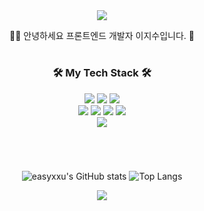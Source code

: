 <div align="center">

<img src="https://capsule-render.vercel.app/api?type=wave&color=b7dcb6&height=300&section=header&text=easyxxu&fontColor=f1ff9c&fontSize=70" />

<p>👩‍💻 안녕하세요 프론트엔드 개발자 이지수입니다. 👋</p>
<div>

  #
  
<h3>🛠 My Tech Stack 🛠️</h3>
<img src="https://img.shields.io/badge/HTML-E34F26?style=for-the-badge&logo=html5&logoColor=white"/>
<img src="https://img.shields.io/badge/CSS-1572B6?style=for-the-badge&logo=css3&logoColor=white"/>
<img src="https://img.shields.io/badge/Javascript-F7DF1E?style=for-the-badge&logo=javascript&logoColor=white"/>
<br/>
<img src="https://img.shields.io/badge/react-61DAFB?style=for-the-badge&logo=React&logoColor=white"/>
<img src="https://img.shields.io/badge/TypeScript-3178C6?style=for-the-badge&logo=typescript&logoColor=white">
<img src="https://img.shields.io/badge/recoil-3578E5?style=for-the-badge&logo=recoil&logoColor=white"/>
<img src="https://img.shields.io/badge/reactquery-FF4154?style=for-the-badge&logo=reactquery&logoColor=white"/>
<br/>
<img src="https://img.shields.io/badge/styled--components-DB7093?style=for-the-badge&logo=styledcomponents&logoColor=white"/>
</div>

#

<br/>

![easyxxu's GitHub stats](https://github-readme-stats.vercel.app/api?username=easyxxu&theme=vue&show_icons=true) ![Top Langs](https://github-readme-stats.vercel.app/api/top-langs/?username=easyxxu&layout=compact&theme=vue)

<img src="https://capsule-render.vercel.app/api?type=wave&color=b7dcb6&height=200&section=footer&text=&fontSize=70" />
</div>

